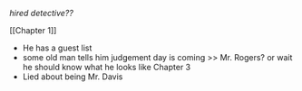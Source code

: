 *hired detective??*

[[Chapter 1]]
- He has a guest list
- some old man tells him judgement day is coming >> Mr. Rogers? or wait he should know what he looks like
Chapter 3
- Lied about being Mr. Davis